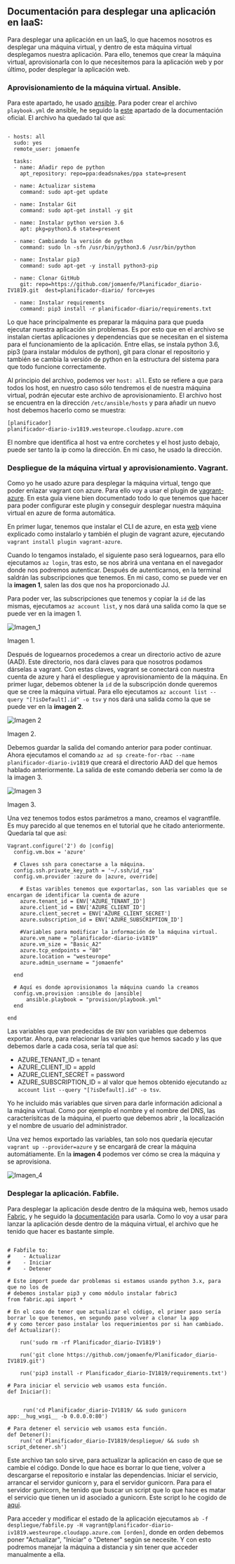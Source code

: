 ## Documentación para desplegar una aplicación en IaaS:

Para desplegar una aplicación en un IaaS, lo que hacemos nosotros es desplegar una máquina virtual, y dentro de esta máquina virtual desplegamos nuestra aplicación. Para ello, tenemos que crear la máquina virtual, aprovisionarla con lo que necesitemos para la aplicación web y por último, poder desplegar la aplicación web.

### Aprovisionamiento de la máquina virtual. Ansible.

Para este apartado, he usado [ansible](https://www.ansible.com/). Para poder crear el archivo `playbook.yml` de ansible, he seguido la [este](https://docs.ansible.com/ansible/latest/user_guide/intro_getting_started.html) apartado de la documentación oficial. El archivo ha quedado tal que así:

```

- hosts: all
  sudo: yes
  remote_user: jomaenfe

  tasks:
  - name: Añadir repo de python
    apt_repository: repo=ppa:deadsnakes/ppa state=present

  - name: Actualizar sistema
    command: sudo apt-get update

  - name: Instalar Git
    command: sudo apt-get install -y git
  
  - name: Instalar python version 3.6
    apt: pkg=python3.6 state=present
  
  - name: Cambiando la versión de python
    command: sudo ln -sfn /usr/bin/python3.6 /usr/bin/python

  - name: Instalar pip3
    command: sudo apt-get -y install python3-pip

  - name: Clonar GitHub
    git: repo=https://github.com/jomaenfe/Planificador_diario-IV1819.git  dest=planificador-diario/ force=yes

  - name: Instalar requirements
    command: pip3 install -r planificador-diario/requirements.txt

```

Lo que hace principalmente es preparar la máquina para que pueda ejecutar nuestra aplicación sin problemas. Es por esto que en el archivo se instalan ciertas aplicaciones y dependencias que se necesitan en el sistema para el funcionamiento de la aplicación. Entre ellas, se instala python 3.6, pip3 (para instalar módulos de python), git para clonar el repositorio y también se cambia la versión de python en la estructura del sistema para que todo funcione correctamente.

Al principio del archivo, podemos ver `host: all`. Esto se refiere a que para todos los host, en nuestro caso sólo tendremos el de nuestra máquina virtual, podrán ejecutar este archivo de aprovisionamiento. El archivo host se encuentra en la dirección `/etc/ansible/hosts` y para añadir un nuevo host debemos hacerlo como se muestra:

```
[planificador]
planificador-diario-iv1819.westeurope.cloudapp.azure.com
```

El nombre que identifica al host va entre corchetes y el host justo debajo, puede ser tanto la ip como la dirección. En mi caso, he usado la dirección.

### Despliegue de la máquina virtual y aprovisionamiento. Vagrant.

Como yo he usado azure para desplegar la máquina virtual, tengo que poder enlazar vagrant con azure. Para ello voy a usar el plugin de [vagrant-azure](https://github.com/Azure/vagrant-azure). En esta guía viene bien documentado todo lo que tenemos que hacer para poder configurar este plugin y conseguir desplegar nuestra máquina virtual en azure de forma automática.

En primer lugar, tenemos que instalar el CLI de azure, en esta [web](https://docs.microsoft.com/en-us/cli/azure/install-azure-cli?view=azure-cli-latest) viene explicado como instalarlo y también el plugin de vagrant azure, ejecutando `vagrant install plugin vagrant-azure`.

Cuando lo tengamos instalado, el siguiente paso será loguearnos, para ello ejecutamos `az login`, tras esto, se nos abrirá una ventana en el navegador donde nos podremos autenticar. Después de autenticarnos, en la terminal saldrán las subscripciones que tenemos. En mi caso, como se puede ver en la **imagen 1**, salen las dos que nos ha proporcionado JJ.

Para poder ver, las subscripciones que tenemos y copiar la `id` de las mismas, ejecutamos `az account list`, y nos dará una salida como la que se puede ver en la imagen 1.

![Imagen_1](https://github.com/jomaenfe/Planificador_diario-IV1819/blob/master/docs/img/azaccount.png?raw=true)

Imagen 1.

Después de loguearnos procedemos a crear un directorio activo de azure (AAD). Este directorio, nos dará claves para que nosotros podamos dárselas a vagrant. Con estas claves, vagrant se conectará con nuestra cuenta de azure y hará el despliegue y aprovisionamiento de la máquina. En primer lugar, debemos obtener la `id` de la subscripción donde queremos que se cree la máquina virtual. Para ello ejecutamos `az account list --query "[?isDefault].id" -o tsv` y nos dará una salida como la que se puede ver en la **imagen 2**.

![Imagen 2](https://github.com/jomaenfe/Planificador_diario-IV1819/blob/master/docs/img/azaccountid.png?raw=true)

Imagen 2.

Debemos guardar la salida del comando anterior para poder continuar. Ahora ejecutamos el comando `az ad sp create-for-rbac --name planificador-diario-iv1819` que creará el directorio AAD del que hemos hablado anteriormente. La salida de este comando debería ser como la de la imagen 3.

![Imagen 3](https://github.com/jomaenfe/Planificador_diario-IV1819/blob/master/docs/img/appsid.png?raw=true)

Imagen 3.

Una vez tenemos todos estos parámetros a mano, creamos el vagrantfile. Es muy parecido al que tenemos en el tutorial que he citado anteriormente. Quedaría tal que así:

```
Vagrant.configure('2') do |config|
  config.vm.box = 'azure'

  # Claves ssh para conectarse a la máquina.
  config.ssh.private_key_path = '~/.ssh/id_rsa'
  config.vm.provider :azure do |azure, override|

    # Estas varibles tenemos que exportarlas, son las variables que se encargan de identificar la cuenta de azure
    azure.tenant_id = ENV['AZURE_TENANT_ID']
    azure.client_id = ENV['AZURE_CLIENT_ID']
    azure.client_secret = ENV['AZURE_CLIENT_SECRET']
    azure.subscription_id = ENV['AZURE_SUBSCRIPTION_ID']

    #Variables para modificar la información de la máquina virtual.
    azure.vm_name = "planificador-diario-iv1819"
    azure.vm_size = "Basic_A2"
    azure.tcp_endpoints = "80"
    azure.location = "westeurope"
    azure.admin_username = "jomaenfe"

  end

  # Aquí es donde aprovisionamos la máquina cuando la creamos
  config.vm.provision :ansible do |ansible|
      ansible.playbook = "provision/playbook.yml"
  end

end
```

Las variables que van predecidas de `ENV` son variables que debemos exportar. Ahora, para relacionar las variables que hemos sacado y las que debemos darle a cada cosa, sería tal que así:
- AZURE_TENANT_ID = tenant
- AZURE_CLIENT_ID = appId
- AZURE_CLIENT_SECRET = password
- AZURE_SUBSCRIPTION_ID = al valor que hemos obtenido ejecutando `az account list --query "[?isDefault].id" -o tsv`.

Yo he incluido más variables que sirven para darle información adicional a la máqina virtual. Como por ejemplo el nombre y el nombre del DNS, las caracterísitcas de la máquina, el puerto que debemos abrir , la localización y el nombre de usuario del administrador.

Una vez hemos exportado las variables, tan solo nos quedaría ejecutar `vagrant up --provider=azure` y se encargará de crear la máquina automátiamente. En la **imagen 4** podemos ver cómo se crea la máquina y se aprovisiona.

![Imagen_4](https://github.com/jomaenfe/Planificador_diario-IV1819/blob/master/docs/img/aprovisionamientovagrant.png?raw=true)


### Desplegar la aplicación. Fabfile.

Para desplegar la aplicación desde dentro de la máquina web, hemos usado [Fabric](http://docs.fabfile.org/en/1.14/index.html), y he seguido la [documentación](http://docs.fabfile.org/en/1.14/tutorial.html) para usarla. Como lo voy a usar para lanzar la aplicación desde dentro de la máquina virtual, el archivo que he tenido que hacer es bastante simple.

```

# Fabfile to:
#    - Actualizar
#    - Iniciar
#    - Detener

# Este import puede dar problemas si estamos usando python 3.x, para que no los de
# debemos instalar pip3 y como módulo instalar fabric3
from fabric.api import *

# En el caso de tener que actualizar el código, el primer paso sería borrar lo que tenemos, en segundo paso volver a clonar la app
# y como tercer paso instalar los requerimientos por si han cambiado.
def Actualizar():

    run('sudo rm -rf Planificador_diario-IV1819')

    run('git clone https://github.com/jomaenfe/Planificador_diario-IV1819.git')  

    run('pip3 install -r Planificador_diario-IV1819/requirements.txt')

# Para iniciar el servicio web usamos esta función.
def Iniciar():

    
     run('cd Planificador_diario-IV1819/ && sudo gunicorn app:__hug_wsgi__ -b 0.0.0.0:80')

# Para detener el servicio web usamos esta función.
def Detener():
    run('cd Planificador_diario-IV1819/despliegue/ && sudo sh script_detener.sh')

```

Este archivo tan solo sirve, para actualizar la aplicación en caso de que se cambie el código. Donde lo que hace es borrar lo que tiene, volver a descargarse el repositorio e instalar las dependencias. Iniciar el servicio, arrancar el servidor gunicorn y, para el servidor gunicorn. Para para el servidor gunicorn, he tenido que buscar un script que lo que hace es matar el servicio que tienen un id asociado a gunicorn. Este script lo he cogido de [aqui](http://cheng.logdown.com/posts/2015/04/17/better-way-to-run).

Para acceder y modificar el estado de la aplicación ejecutamos `ab -f despliegue/fabfile.py -H vagrant@planificador-diario-iv1819.westeurope.cloudapp.azure.com [orden]`, donde en orden debemos poner "Actualizar", "Iniciar" o "Detener" según se necesite. Y con esto podremos manejar la máquina a distancia y sin tener que acceder manualmente a ella.

